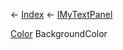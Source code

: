 ← [Index](Api-Index) ← [IMyTextPanel](Sandbox.ModAPI.Ingame.IMyTextPanel)

[Color](VRageMath.Color) BackgroundColor